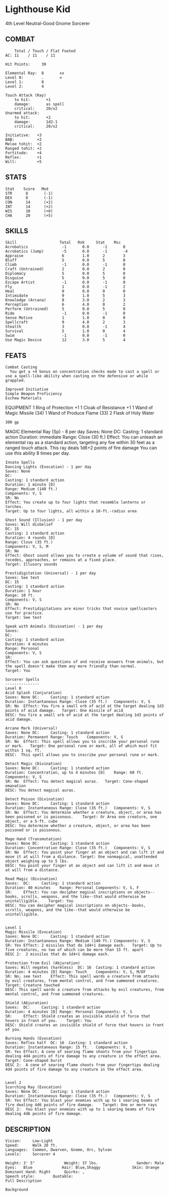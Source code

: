 Lighthouse Kid 
==============
4th Level Neutral-Good Gnome Sorcerer

COMBAT
------
	    Total / Touch / Flat Footed
	AC: 11    / 11    / 11

	Hit Points: 	30		

	Elemental Ray:	8 		xx
	Level 0:		.		∞
	Level 1:		8 		
	Level 2:		4		

	Touch Attack (Ray)
		to hit:       +1
		damage:       as spell
		critical:     20/x2
	Unarmed attack:
		to hit:       +2
		damage:       1d2-1
		critical:     20/x2

	Initiative:   +3
	BAB:          +2
	Melee tohit:  +2
	Ranged tohit: +2
	Fortitude:    +4
	Reflex:       +1
	Will:         +5


STATS
-----
	Stat    Score   Mod
	STR      8       (-1)
	DEX      8       (-1)
	CON      14      (+2)
	INT      14      (+2)
	WIS      10      (+0)
	CHA      20      (+5)

SKILLS
------
	Skill                   Total   Rnk     Stat    Msc
	Acrobatics               -1       0.0      -1       0
	Acrobatics (Jump)        -5       0.0      -1       -4
	Appraise                 6        1.0      2        3
	Bluff                    5        0.0      5        0
	Climb                    -1       0.0      -1       0
	Craft (Untrained)        2        0.0      2        0
	Diplomacy                5        0.0      5        0
	Disguise                 5        0.0      5        0
	Escape Artist            -1       0.0      -1       0
	Fly                      1        0.0      -1       2
	Heal                     0        0.0      0        0
	Intimidate               9        1.0      5        3
	Knowledge (Arcana)       8        3.0      2        3
	Perception               6        4.0      0        2
	Perform (Untrained)      5        0.0      5        0
	Ride                     -1       0.0      -1       0
	Sense Motive             1        1.0      0        0
	Spellcraft               9        4.0      2        3
	Stealth                  3        0.0      -1       4
	Survival                 5        1.0      0        4
	Swim                     -1       0.0      -1       0
	Use Magic Device         12       3.0      5        4


FEATS
-----
	Combat Casting
	  You get a +4 bonus on concentration checks made to cast a spell or use a spell-like ability when casting on the defensive or while grappled.
  
	Improved Initiative
	Simple Weapon Proficiency
	Eschew Materials

 
EQUIPMENT
	1	Ring of Protection +1
	1	Cloak of Resistance +1
	1	Wand of Magic Missile (34)
	1	Wand of Produce Flame (33)
	2	Flask of Holy Water

	300 gp

MAGIC
	Elemental Ray (Sp)  - 8 per day
	Saves: None
	DC:
	Casting: 1 standard action
	Duration: immediate
	Range: Close (30 ft.)
	Effect: You can unleash an elemental ray as a standard action, targeting any foe within 30 feet as a ranged touch attack. This ray deals 1d6+2 points of fire damage You can use this ability 8 times per day. 

	Innate Spells
	Dancing Lights (Evocation) - 1 per day
	Saves: None
	DC: 
	Casting: 1 standard action
	Duration: 1 minute [D]
	Range: Medium (140 ft.)
	Components: V, S
	SR: No
	Effect: You create up to four lights that resemble lanterns or torches.
	Target:	Up to four lights, all within a 10-ft.-radius area

	Ghost Sound (Illusion) - 1 per day
	Saves: Will disbelief
	DC: 15
	Casting: 1 standard action
	Duration: 4 rounds [D]
	Range: Close (35 ft.)
	Components: V, S, M
	SR: No
	Effect: Ghost sound allows you to create a volume of sound that rises, recedes, approaches, or remains at a fixed place.
	Target:	Illusory sounds

	Prestidigitation (Universal) - 1 per day
	Saves: See text
	DC: 15
	Casting: 1 standard action
	Duration: 1 hour
	Range: 10 ft.
	Components: V, S
	SR: No
	Effect: Prestidigitations are minor tricks that novice spellcasters use for practice.
	Target:	See text

	Speak with Animals (Divination) - 1 per day
	Saves: 
	DC: 
	Casting: 1 standard action
	Duration: 4 minutes
	Range: Personal
	Components: V, S
	SR: 
	Effect: You can ask questions of and receive answers from animals, but the spell doesn't make them any more friendly than normal.
	Target:	You

	Sorcerer Spells
	---------------
	Level 0
	Acid Splash (Conjuration)
	Saves: None	DC: 	Casting: 1 standard action
	Duration: Instantaneous	Range: Close (35 ft.)	Components: V, S
	SR: No	Effect: You fire a small orb of acid at the target dealing 1d3 points of acid damage.	Target: One missile of acid
	DESC: You fire a small orb of acid at the target dealing 1d3 points of acid damage.

	Arcane Mark (Universal)
	Saves: None	DC: 	Casting: 1 standard action
	Duration: Permanent	Range: Touch	Components: V, S
	SR: No	Effect: This spell allows you to inscribe your personal rune or mark.	Target: One personal rune or mark, all of which must fit within 1 sq. ft.
	DESC:  This spell allows you to inscribe your personal rune or mark.

	Detect Magic (Divination)
	Saves: None	DC: 	Casting: 1 standard action
	Duration: Concentration, up to 4 minutes [D]	Range: 60 ft.	Components: V, S
	SR: No	Effect: You detect magical auras.	Target: Cone-shaped emanation
	DESC: You detect magical auras.

	Detect Poison (Divination)
	Saves: None	DC: 	Casting: 1 standard action
	Duration: Instantaneous	Range: Close (35 ft.)	Components: V, S
	SR: No	Effect: You determine whether a creature, object, or area has been poisoned or is poisonous.	Target: Or Area one creature, one object, or a 5-ft. cube
	DESC: You determine whether a creature, object, or area has been poisoned or is poisonous.

	Mage Hand (Transmutation)
	Saves: None	DC: 	Casting: 1 standard action
	Duration: Concentration	Range: Close (35 ft.)	Components: V, S
	SR: No	Effect: You point your finger at an object and can lift it and move it at will from a distance.	Target: One nonmagical, unattended object weighing up to 5 lbs.
	DESC: You point your finger at an object and can lift it and move it at will from a distance.

	Read Magic (Divination)
	Saves: 	DC: 	Casting: 1 standard action
	Duration: 40 minutes	Range: Personal	Components: V, S, F
	SR: 	Effect: You can decipher magical inscriptions on objects--books, scrolls, weapons, and the like--that would otherwise be unintelligible.	Target: You
	DESC: You can decipher magical inscriptions on objects--books, scrolls, weapons, and the like--that would otherwise be unintelligible.
 
 
	Level 1
	Magic Missile (Evocation)
	Saves: None	DC: 	Casting: 1 standard action
	Duration: Instantaneous	Range: Medium (140 ft.)	Components: V, S
	SR: Yes	Effect: 2 missiles that do 1d4+1 damage each.	Target: Up to five creatures, no two of which can be more than 15 ft. apart
	DESC 2:  2 missiles that do 1d4+1 damage each.

	Protection from Evil (Abjuration)
	Saves: Will negates (harmless)	DC: 16	Casting: 1 standard action
	Duration: 4 minutes [D]	Range: Touch	Components: V, S, M/DF
	SR: No; see text	Effect: This spell wards a creature from attacks by evil creatures, from mental control, and from summoned creatures.	Target: Creature touched
	DESC: This spell wards a creature from attacks by evil creatures, from mental control, and from summoned creatures.

	Shield (Abjuration)
	Saves: 	DC: 	Casting: 1 standard action
	Duration: 4 minutes [D]	Range: Personal	Components: V, S
	SR: 	Effect: Shield creates an invisible shield of force that hovers in front of you.	Target: You
	DESC: Shield creates an invisible shield of force that hovers in front of you.

	Burning Hands (Evocation)
	Saves: Reflex half	DC: 16	Casting: 1 standard action
	Duration: Instantaneous	Range: 15 ft.	Components: V, S
	SR: Yes	Effect: A cone of searing flame shoots from your fingertips dealing 4d4 points of fire damage to any creature in the effect area.	Target: Cone-shaped burst
	DESC 2:  A cone of searing flame shoots from your fingertips dealing 4d4 points of fire damage to any creature in the effect area.
 
 
	Level 2
	Scorching Ray (Evocation)
	Saves: None	DC: 	Casting: 1 standard action
	Duration: Instantaneous	Range: Close (35 ft.)	Components: V, S
	SR: Yes	Effect: You blast your enemies with up to 1 searing beams of fire dealing 4d6 points of fire damage.	Target: One or more rays
	DESC 2:  You blast your enemies with up to 1 searing beams of fire dealing 4d6 points of fire damage.
 

DESCRIPTION
-----------
	Vision:     Low-Light
	Speed:      Walk 20 ft.
	Languages:  Common, Dwarven, Gnome, Orc, Sylvan
	Levels:		Sorcerer 4

	Height: 3' 5"             Weight: 37 lbs.                 Gender: Male	
	Eyes:   Blue             Hair: Blue,Shaggy              Skin: Orange
	Dominant Hand: Right      Quirks: , 	
	Speech style:        Quotable: 
	Full Description

	Background

